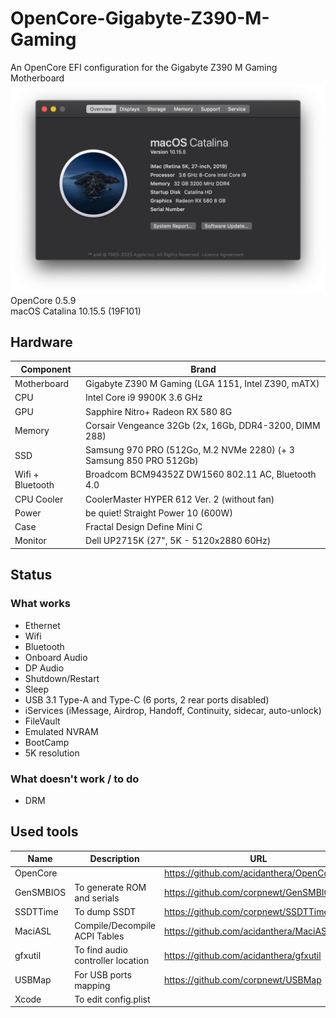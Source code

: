 # OpenCore-Gigabyte-Z390-M-Gaming
An OpenCore EFI configuration for the Gigabyte Z390 M Gaming Motherboard
![info](./overview.png)
OpenCore 0.5.9\
macOS Catalina 10.15.5 (19F101)
## Hardware
Component | Brand
-|-
Motherboard | Gigabyte Z390 M Gaming (LGA 1151, Intel Z390, mATX) 
CPU | Intel Core i9 9900K 3.6 GHz
GPU | Sapphire Nitro+ Radeon RX 580 8G
Memory | Corsair Vengeance 32Gb (2x, 16Gb, DDR4-3200, DIMM 288) 
SSD | Samsung 970 PRO (512Go, M.2 NVMe 2280) (+ 3 Samsung 850 PRO 512Gb)
Wifi + Bluetooth | Broadcom BCM94352Z DW1560 802.11 AC, Bluetooth 4.0
CPU Cooler | CoolerMaster HYPER 612 Ver. 2 (without fan)
Power | be quiet! Straight Power 10 (600W)
Case | Fractal Design Define Mini C
Monitor | Dell UP2715K (27", 5K - 5120x2880 60Hz)


## Status

### What works
- Ethernet
- Wifi
- Bluetooth 
- Onboard Audio
- DP Audio
- Shutdown/Restart
- Sleep
- USB 3.1 Type-A and Type-C (6 ports, 2 rear ports disabled)
- iServices (iMessage, Airdrop, Handoff, Continuity, sidecar, auto-unlock)
- FileVault
- Emulated NVRAM
- BootCamp
- 5K resolution

### What doesn't work / to do
- DRM

## Used tools
Name | Description | URL
-|-|-
OpenCore | | https://github.com/acidanthera/OpenCorePkg
GenSMBIOS | To generate ROM and serials | https://github.com/corpnewt/GenSMBIOS
SSDTTime | To dump SSDT | https://github.com/corpnewt/SSDTTime
MaciASL | Compile/Decompile ACPI Tables | https://github.com/acidanthera/MaciASL/
gfxutil | To find audio controller location | https://github.com/acidanthera/gfxutil
USBMap | For USB ports mapping | https://github.com/corpnewt/USBMap
Xcode | To edit config.plist |
